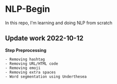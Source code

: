 # NLP-Begin
In this repo, I'm learning and doing NLP from scratch

## Update work 2022-10-12
**Step Preprocessing**

	- Removing hashtag
	- Removing URL/HTML code
	- Removing emoji
	- Removing extra spaces
	- Word segmentation using Underthesea
